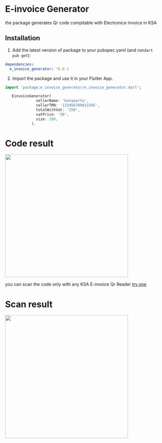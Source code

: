 
# E-invoice Generator

the package generates Qr code compitable with Electronice invoice in KSA

## Installation 

1. Add the latest version of package to your pubspec.yaml (and run`dart pub get`):
```yaml
dependencies:
  e_invoice_generator: ^0.0.1
```


2. Import the package and use it in your Flutter App.
```dart
import 'package:e_invoice_generator/e_invoice_generator.dart';
```



```dart
   EinvoiceGenerator(
              sellerName: 'bonaparta',
              sellerTRN: '123456789012345',
              totalWithVat: '150',
              vatPrice: '30',
              size: 200,
            ),
```

# Code result

<img  src="https://user-images.githubusercontent.com/67749770/156078667-3be275d4-5419-4b08-a4f0-f07b76c27fa2.png"  width="400">

you can scan the code only with any KSA E-invoice Qr Reader [try one](https://play.google.com/store/apps/details?id=com.posbankbh.einvoiceqrreader) 

# Scan result

<img  src="https://user-images.githubusercontent.com/67749770/156076878-77b5efef-5d58-436c-92de-41cdb99411a3.jpg"  width="400">

